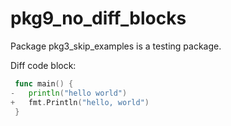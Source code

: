 # pkg9_no_diff_blocks

Package pkg3_skip_examples is a testing package.

Diff code block:

```go
 func main() {
-	println("hello world")
+	fmt.Println("hello, world")
 }
```
